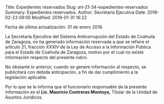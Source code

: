 Title: Expedientes reservados
Slug: art-21-34-expedientes-reservados
Summary: Expedientes reservados.
Author: Secretaría Ejecutiva
Date: 2018-02-23 09:00
Modified: 2019-01-31 16:22


Fecha de última actualización: 31 de enero 2019.

La Secretaría Ejecutiva del Sistema Anticorrupción del Estado de Coahuila de Zaragoza, no ha generado información reservada a que se refiere el artículo 21, fracción XXXIV de la Ley de Acceso a la Información Pública para el Estado de Coahuila de Zaragoza, motivo por el cual no existe información respecto del presente rubro.

No obstante lo anterior, cuando se genere información al respecto, se publicitará con debida anticipación, a fin de dar cumplimiento a la legislación aplicable.

Por lo que se le informa que el funcionario responsable de la presente información es el **Lic. Mauricio Contreras Montoya,** Titular de la Unidad de Asuntos Jurídicos.

